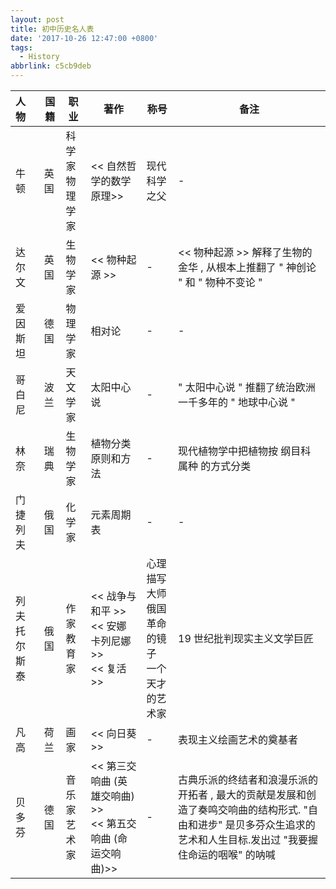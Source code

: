 ```yaml
---
layout: post
title: 初中历史名人表
date: '2017-10-26 12:47:00 +0800'
tags:
  - History
abbrlink: c5cb9deb
---
```


| 人物 | 国籍 | 职业 | 著作 | 称号 | 备注 |
|:- | - | - | - | - | - |
| 牛顿 | 英国 | 科学家 <br/> 物理学家 | << 自然哲学的数学原理>> | 现代科学之父 | - |
| 达尔文 | 英国 | 生物学家 | << 物种起源 >> | - | << 物种起源 >> 解释了生物的金华 , 从根本上推翻了 " 神创论 " 和 " 物种不变论 " |
| 爱因斯坦 | 德国 | 物理学家 | 相对论 | - | - |
| 哥白尼 | 波兰 | 天文学家 | 太阳中心说 | - | " 太阳中心说 " 推翻了统治欧洲一千多年的 " 地球中心说 " |
| 林奈 | 瑞典 | 生物学家 | 植物分类原则和方法 | - | 现代植物学中把植物按 纲目科属种 的方式分类 |
| 门捷列夫 | 俄国 | 化学家 | 元素周期表 | - | - |
| 列夫 托尔斯泰 | 俄国 | 作家 <br/>教育家 | << 战争与和平 >> <br/><< 安娜 卡列尼娜 >><br/><< 复活 >> | 心理描写大师<br/>俄国革命的镜子<br/>一个天才的艺术家 | 19 世纪批判现实主义文学巨匠 |
| 凡 高 | 荷兰 | 画家 | << 向日葵 >> | - | 表现主义绘画艺术的奠基者 |
| 贝多芬 | 德国 | 音乐家<br/>艺术家 | << 第三交响曲 (英雄交响曲) >> <br/> << 第五交响曲 (命运交响曲)>> | - | 古典乐派的终结者和浪漫乐派的开拓者 , 最大的贡献是发展和创造了奏鸣交响曲的结构形式. "自由和进步" 是贝多芬众生追求的艺术和人生目标.发出过 "我要握住命运的咽喉" 的呐喊 |
